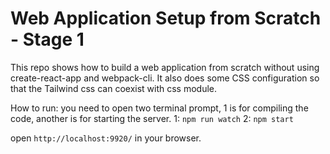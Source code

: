 # Web Application Setup from Scratch - Stage 1

This repo shows how to build a web application from scratch without using create-react-app and webpack-cli. It also does some CSS configuration so that the Tailwind css can coexist with css module.

How to run:
you need to open two terminal prompt, 1 is for compiling the code, another is for starting the server.
1:
`npm run watch`
2:
`npm start`

open `http://localhost:9920/` in your browser.